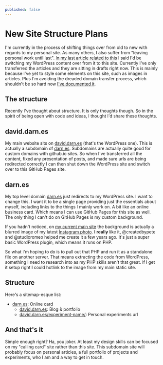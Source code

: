 ```yaml
---
published: false
---
```


# New Site Structure Plans

I'm currently in the process of shifting things over from old to new with regards to my personal site. As many others, I also suffer from "leaving personal work until last". [In my last article related to this](https://github.com/daviddarnes/daviddarnes.github.io/blob/master/_posts/2015-03-24-hello-github.md) I said I'd be switching my WordPress content over from it to this site. Currently I've only transferred the articles and they are sitting in drafts right now. This is mainly because I've yet to style some elements on this site, such as images in articles. Plus I'm avoiding the dreaded domain transfer process, which shouldn't be so hard now [I've documented it](http://daviddarnes.github.io/articles/github-pages-custom-domains/).

## The structure

Recently I've thought about structure. It is only thoughts though. So in the spirit of being open with code and ideas, I thought I'd share these thoughts.

## david.darn.es

My main website sits on [david.darn.es](http://david.darn.es) (that's the WordPress one). This is actually a subdomain of [darn.es](http://darn.es). Subdomains are actually quite good for custom domains with github.io sites. So when I've transferred all the content, fixed any presentation of posts, and made sure urls are being redirected correctly I can then shut down the WordPress site and switch over to this GitHub Pages site.

## darn.es

My top level domain [darn.es](http://darn.es) just redirects to my WordPress site. I want to change this. I want it to be a single page providing just the essentials about myself, including links to the things I mainly work on. A bit like an online business card. Which means I can use GitHub Pages for this site as well. The only thing I can't do on GitHub Pages is my custom background.

If you hadn't noticed, on [my current main site](http://darn.es) the background is actually a blurred image of my latest [Instagram photo](http://instagram.com/daviddarnes). I **really** like it, @createdbypete and @studioromeo helped me create it a few years ago. It's just a super basic WordPress plugin, which means it runs on PHP.

So what I'm hoping to do is to pull out that PHP and run it as a standalone file on another server. That means extracting the code from WordPress, something I need to research into as my PHP skills aren't that great. If I get it setup right I could hotlink to the image from my main static site.

## Structure

Here's a sitemap-esque list:
- [darn.es](http://darn.es): Online card
  - [david.darn.es](http://david.darn.es): Blog & portfolio
  - [david.darn.es/experiment-name/](david.darn.es/experiment-name/): Personal experiments url

## And that's it

Simple enough right? Ha, you joker. At least my design skills can be focused on my "calling card" site rather than this site. This subdomain site will probably focus on personal articles, a full portfolio of projects and experiments, who I am and a way to get in touch.